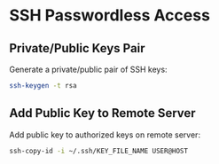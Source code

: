 # SSH Passwordless Access

## Private/Public Keys Pair

Generate a private/public pair of SSH keys:

```bash
ssh-keygen -t rsa
```

## Add Public Key to Remote Server

Add public key to authorized keys on remote server:

```bash
ssh-copy-id -i ~/.ssh/KEY_FILE_NAME USER@HOST
```
